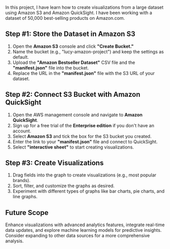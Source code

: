 In this project, I have learn how to create visualizations from a large dataset using Amazon S3 and Amazon QuickSight. I have been working with a dataset of 50,000 best-selling products on Amazon.com.

## Step #1: Store the Dataset in Amazon S3
1. Open the **Amazon S3** console and click **"Create Bucket."**
2. Name the bucket (e.g., "lucy-amazon-project") and keep the settings as default.
3. Upload the **"Amazon Bestseller Dataset"** CSV file and the **"manifest.json"** file into the bucket.
4. Replace the URL in the **"manifest.json"** file with the S3 URL of your dataset.

## Step #2: Connect S3 Bucket with Amazon QuickSight
1. Open the AWS management console and navigate to **Amazon QuickSight**.
2. Sign up for a free trial of the **Enterprise edition** if you don't have an account.
3. Select **Amazon S3** and tick the box for the S3 bucket you created.
4. Enter the link to your **"manifest.json"** file and connect to QuickSight.
5. Select **"interactive sheet"** to start creating visualizations.

## Step #3: Create Visualizations
1. Drag fields into the graph to create visualizations (e.g., most popular brands).
2. Sort, filter, and customize the graphs as desired.
3. Experiment with different types of graphs like bar charts, pie charts, and line graphs.

## Future Scope
Enhance visualizations with advanced analytics features, integrate real-time data updates, and explore machine learning models for predictive insights. Consider expanding to other data sources for a more comprehensive analysis.
